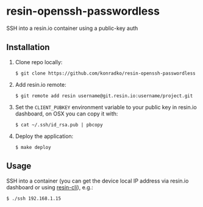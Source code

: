 # resin-openssh-passwordless
SSH into a resin.io container using a public-key auth

## Installation

1. Clone repo locally:
    ```
    $ git clone https://github.com/konradko/resin-openssh-passwordless
    ```

2. Add resin.io remote:
    ```
    $ git remote add resin username@git.resin.io:username/project.git
    ```

3. Set the `CLIENT_PUBKEY` environment variable to your public key in resin.io dashboard, on OSX you can copy it with:
    ```
    $ cat ~/.ssh/id_rsa.pub | pbcopy
    ```

4. Deploy the application:
    ```
    $ make deploy
    ```

## Usage

SSH into a container (you can get the device local IP address via resin.io dashboard or using [resin-cli](https://github.com/resin-io/resin-cli)), e.g.:
    
    $ ./ssh 192.168.1.15

